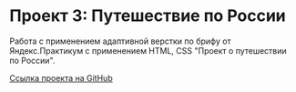 # Проект 3: Путешествие по России

Работа с применением адаптивной верстки по брифу от Яндекс.Практикум с применением HTML, CSS "Проект о путешествии по России".

[Ссылка проекта на GitHub](https://maiself0.github.io/russian-travel/)